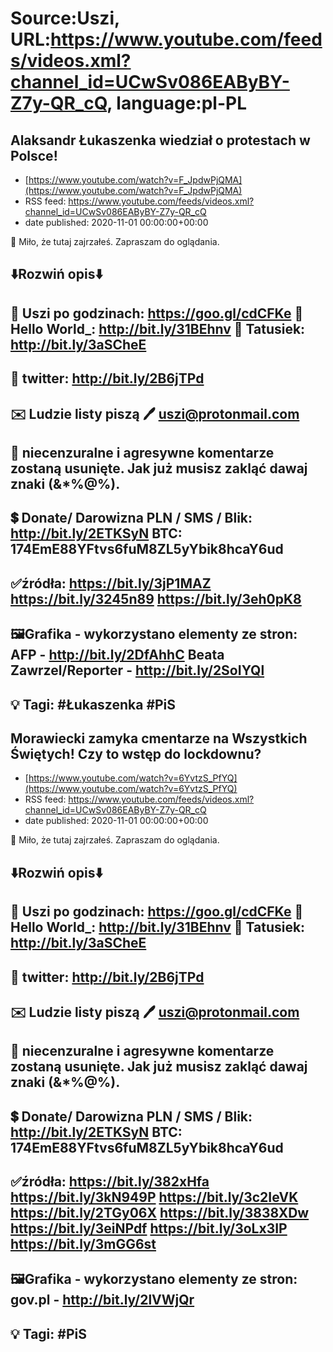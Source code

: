 # Source:Uszi, URL:https://www.youtube.com/feeds/videos.xml?channel_id=UCwSv086EAByBY-Z7y-QR_cQ, language:pl-PL

## Alaksandr Łukaszenka wiedział o protestach w Polsce!
 - [https://www.youtube.com/watch?v=F_JpdwPjQMA](https://www.youtube.com/watch?v=F_JpdwPjQMA)
 - RSS feed: https://www.youtube.com/feeds/videos.xml?channel_id=UCwSv086EAByBY-Z7y-QR_cQ
 - date published: 2020-11-01 00:00:00+00:00

🤪 Miło, że tutaj zajrzałeś.  Zapraszam do oglądania.

⬇️Rozwiń opis⬇️
------------------------------------------------------------
👀 Uszi po godzinach: https://goo.gl/cdCFKe
👀 Hello World_: http://bit.ly/31BEhnv
👀 Tatusiek: http://bit.ly/3aSCheE
------------------------------------------------------------
👀 twitter: http://bit.ly/2B6jTPd
------------------------------------------------------------
✉️ Ludzie listy piszą 
🖊️ uszi@protonmail.com
------------------------------------------------------------
👺 niecenzuralne i agresywne komentarze zostaną usunięte.  Jak już musisz zakląć dawaj znaki (&*%@%).
------------------------------------------------------------
💲 Donate/ Darowizna
PLN / SMS / Blik: http://bit.ly/2ETKSyN
BTC: 174EmE88YFtvs6fuM8ZL5yYbik8hcaY6ud
---------------------------------------------------------------
✅źródła:
https://bit.ly/3jP1MAZ
https://bit.ly/3245n89
https://bit.ly/3eh0pK8
---------------------------------------------------------------
🖼Grafika - wykorzystano elementy ze stron: 
AFP - http://bit.ly/2DfAhhC
Beata Zawrzel/Reporter - http://bit.ly/2SoIYQl
---------------------------------------------------------------
💡 Tagi: #Łukaszenka #PiS
--------------------------------------------------------------

## Morawiecki zamyka cmentarze na Wszystkich Świętych! Czy to wstęp do lockdownu?
 - [https://www.youtube.com/watch?v=6YvtzS_PfYQ](https://www.youtube.com/watch?v=6YvtzS_PfYQ)
 - RSS feed: https://www.youtube.com/feeds/videos.xml?channel_id=UCwSv086EAByBY-Z7y-QR_cQ
 - date published: 2020-11-01 00:00:00+00:00

🤪 Miło, że tutaj zajrzałeś.  Zapraszam do oglądania.

⬇️Rozwiń opis⬇️
------------------------------------------------------------
👀 Uszi po godzinach: https://goo.gl/cdCFKe
👀 Hello World_: http://bit.ly/31BEhnv
👀 Tatusiek: http://bit.ly/3aSCheE
------------------------------------------------------------
👀 twitter: http://bit.ly/2B6jTPd
------------------------------------------------------------
✉️ Ludzie listy piszą 
🖊️ uszi@protonmail.com
------------------------------------------------------------
👺 niecenzuralne i agresywne komentarze zostaną usunięte.  Jak już musisz zakląć dawaj znaki (&*%@%).
------------------------------------------------------------
💲 Donate/ Darowizna
PLN / SMS / Blik: http://bit.ly/2ETKSyN
BTC: 174EmE88YFtvs6fuM8ZL5yYbik8hcaY6ud
---------------------------------------------------------------
✅źródła:
https://bit.ly/382xHfa
https://bit.ly/3kN949P
https://bit.ly/3c2IeVK
https://bit.ly/2TGy06X
https://bit.ly/3838XDw
https://bit.ly/3eiNPdf
https://bit.ly/3oLx3IP
https://bit.ly/3mGG6st
---------------------------------------------------------------
🖼Grafika - wykorzystano elementy ze stron: 
gov.pl - http://bit.ly/2lVWjQr
---------------------------------------------------------------
💡 Tagi: #PiS
--------------------------------------------------------------

